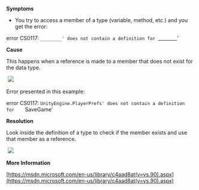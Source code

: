 
        

**Symptoms** 

*   You try to access a member of a type (variable, method, etc.) and you get the error:

error CS0117: `________' does not contain a definition for `________'

**Cause** 

This happens when a reference is made to a member that does not exist for the data type.

 ![](/hc/en-us/article_attachments/201955313/CS0117_a.png)

Error presented in this example: 

error CS0117: `UnityEngine.PlayerPrefs' does not contain a definition for   
`SaveGame'

**Resolution** 

Look inside the definition of a type to check if the member exists and use that member as a reference.

 ![](/hc/en-us/article_attachments/201955323/CS0117_b.png)

**More Information** 

[https://msdn.microsoft.com/en-us/library/c4aad8at(v=vs.90).aspx](https://msdn.microsoft.com/en-us/library/c4aad8at(v=vs.90).aspx)

      
